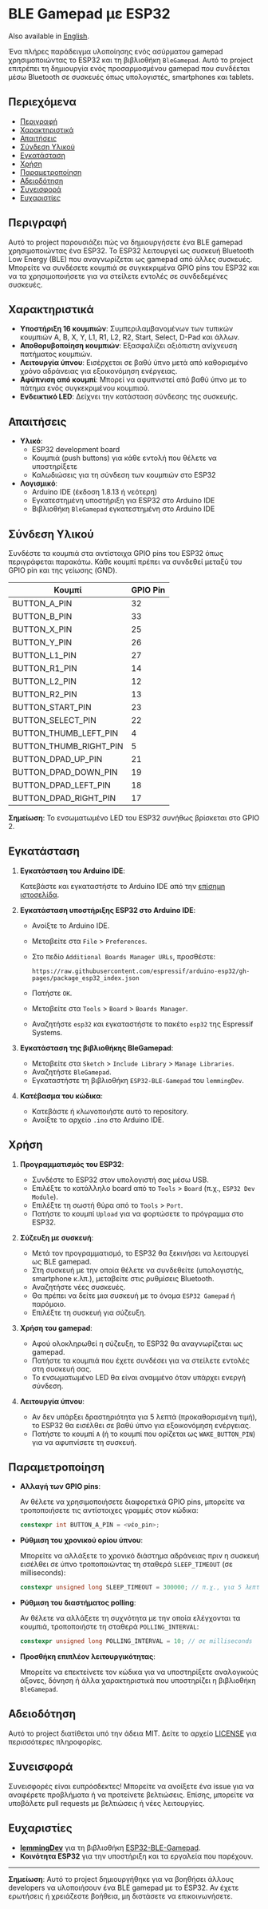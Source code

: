 # BLE Gamepad με ESP32

Also available in [English](README.md).

Ένα πλήρες παράδειγμα υλοποίησης ενός ασύρματου gamepad χρησιμοποιώντας το ESP32 και τη βιβλιοθήκη `BleGamepad`. Αυτό το project επιτρέπει τη δημιουργία ενός προσαρμοσμένου gamepad που συνδέεται μέσω Bluetooth σε συσκευές όπως υπολογιστές, smartphones και tablets.

## Περιεχόμενα

- [Περιγραφή](#περιγραφή)
- [Χαρακτηριστικά](#χαρακτηριστικά)
- [Απαιτήσεις](#απαιτήσεις)
- [Σύνδεση Υλικού](#σύνδεση-υλικού)
- [Εγκατάσταση](#εγκατάσταση)
- [Χρήση](#χρήση)
- [Παραμετροποίηση](#παραμετροποίηση)
- [Αδειοδότηση](#αδειοδότηση)
- [Συνεισφορά](#συνεισφορά)
- [Ευχαριστίες](#ευχαριστίες)

## Περιγραφή

Αυτό το project παρουσιάζει πώς να δημιουργήσετε ένα BLE gamepad χρησιμοποιώντας ένα ESP32. Το ESP32 λειτουργεί ως συσκευή Bluetooth Low Energy (BLE) που αναγνωρίζεται ως gamepad από άλλες συσκευές. Μπορείτε να συνδέσετε κουμπιά σε συγκεκριμένα GPIO pins του ESP32 και να τα χρησιμοποιήσετε για να στείλετε εντολές σε συνδεδεμένες συσκευές.

## Χαρακτηριστικά

- **Υποστήριξη 16 κουμπιών**: Συμπεριλαμβανομένων των τυπικών κουμπιών A, B, X, Y, L1, R1, L2, R2, Start, Select, D-Pad και άλλων.
- **Αποθορυβοποίηση κουμπιών**: Εξασφαλίζει αξιόπιστη ανίχνευση πατήματος κουμπιών.
- **Λειτουργία ύπνου**: Εισέρχεται σε βαθύ ύπνο μετά από καθορισμένο χρόνο αδράνειας για εξοικονόμηση ενέργειας.
- **Αφύπνιση από κουμπί**: Μπορεί να αφυπνιστεί από βαθύ ύπνο με το πάτημα ενός συγκεκριμένου κουμπιού.
- **Ενδεικτικό LED**: Δείχνει την κατάσταση σύνδεσης της συσκευής.

## Απαιτήσεις

- **Υλικό**:
  - ESP32 development board
  - Κουμπιά (push buttons) για κάθε εντολή που θέλετε να υποστηρίξετε
  - Καλωδιώσεις για τη σύνδεση των κουμπιών στο ESP32
- **Λογισμικό**:
  - Arduino IDE (έκδοση 1.8.13 ή νεότερη)
  - Εγκατεστημένη υποστήριξη για ESP32 στο Arduino IDE
  - Βιβλιοθήκη `BleGamepad` εγκατεστημένη στο Arduino IDE

## Σύνδεση Υλικού

Συνδέστε τα κουμπιά στα αντίστοιχα GPIO pins του ESP32 όπως περιγράφεται παρακάτω. Κάθε κουμπί πρέπει να συνδεθεί μεταξύ του GPIO pin και της γείωσης (GND).

| Κουμπί                | GPIO Pin |
|-----------------------|----------|
| BUTTON_A_PIN          | 32       |
| BUTTON_B_PIN          | 33       |
| BUTTON_X_PIN          | 25       |
| BUTTON_Y_PIN          | 26       |
| BUTTON_L1_PIN         | 27       |
| BUTTON_R1_PIN         | 14       |
| BUTTON_L2_PIN         | 12       |
| BUTTON_R2_PIN         | 13       |
| BUTTON_START_PIN      | 23       |
| BUTTON_SELECT_PIN     | 22       |
| BUTTON_THUMB_LEFT_PIN | 4        |
| BUTTON_THUMB_RIGHT_PIN| 5        |
| BUTTON_DPAD_UP_PIN    | 21       |
| BUTTON_DPAD_DOWN_PIN  | 19       |
| BUTTON_DPAD_LEFT_PIN  | 18       |
| BUTTON_DPAD_RIGHT_PIN | 17       |

**Σημείωση**: Το ενσωματωμένο LED του ESP32 συνήθως βρίσκεται στο GPIO 2.

## Εγκατάσταση

1. **Εγκατάσταση του Arduino IDE**:

   Κατεβάστε και εγκαταστήστε το Arduino IDE από την [επίσημη ιστοσελίδα](https://www.arduino.cc/en/software).

2. **Εγκατάσταση υποστήριξης ESP32 στο Arduino IDE**:

   - Ανοίξτε το Arduino IDE.
   - Μεταβείτε στα `File` > `Preferences`.
   - Στο πεδίο `Additional Boards Manager URLs`, προσθέστε:

     ```
     https://raw.githubusercontent.com/espressif/arduino-esp32/gh-pages/package_esp32_index.json
     ```

   - Πατήστε `OK`.
   - Μεταβείτε στα `Tools` > `Board` > `Boards Manager`.
   - Αναζητήστε `esp32` και εγκαταστήστε το πακέτο `esp32` της Espressif Systems.

3. **Εγκατάσταση της βιβλιοθήκης BleGamepad**:

   - Μεταβείτε στα `Sketch` > `Include Library` > `Manage Libraries`.
   - Αναζητήστε `BleGamepad`.
   - Εγκαταστήστε τη βιβλιοθήκη `ESP32-BLE-Gamepad` του `lemmingDev`.

4. **Κατέβασμα του κώδικα**:

   - Κατεβάστε ή κλωνοποιήστε αυτό το repository.
   - Ανοίξτε το αρχείο `.ino` στο Arduino IDE.

## Χρήση

1. **Προγραμματισμός του ESP32**:

   - Συνδέστε το ESP32 στον υπολογιστή σας μέσω USB.
   - Επιλέξτε το κατάλληλο board από το `Tools` > `Board` (π.χ., `ESP32 Dev Module`).
   - Επιλέξτε τη σωστή θύρα από το `Tools` > `Port`.
   - Πατήστε το κουμπί `Upload` για να φορτώσετε το πρόγραμμα στο ESP32.

2. **Σύζευξη με συσκευή**:

   - Μετά τον προγραμματισμό, το ESP32 θα ξεκινήσει να λειτουργεί ως BLE gamepad.
   - Στη συσκευή με την οποία θέλετε να συνδεθείτε (υπολογιστής, smartphone κ.λπ.), μεταβείτε στις ρυθμίσεις Bluetooth.
   - Αναζητήστε νέες συσκευές.
   - Θα πρέπει να δείτε μια συσκευή με το όνομα `ESP32 Gamepad` ή παρόμοιο.
   - Επιλέξτε τη συσκευή για σύζευξη.

3. **Χρήση του gamepad**:

   - Αφού ολοκληρωθεί η σύζευξη, το ESP32 θα αναγνωρίζεται ως gamepad.
   - Πατήστε τα κουμπιά που έχετε συνδέσει για να στείλετε εντολές στη συσκευή σας.
   - Το ενσωματωμένο LED θα είναι αναμμένο όταν υπάρχει ενεργή σύνδεση.

4. **Λειτουργία ύπνου**:

   - Αν δεν υπάρξει δραστηριότητα για 5 λεπτά (προκαθορισμένη τιμή), το ESP32 θα εισέλθει σε βαθύ ύπνο για εξοικονόμηση ενέργειας.
   - Πατήστε το κουμπί `A` (ή το κουμπί που ορίζεται ως `WAKE_BUTTON_PIN`) για να αφυπνίσετε τη συσκευή.

## Παραμετροποίηση

- **Αλλαγή των GPIO pins**:

  Αν θέλετε να χρησιμοποιήσετε διαφορετικά GPIO pins, μπορείτε να τροποποιήσετε τις αντίστοιχες γραμμές στον κώδικα:

  ```cpp
  constexpr int BUTTON_A_PIN = <νέο_pin>;
  ```

- **Ρύθμιση του χρονικού ορίου ύπνου**:

  Μπορείτε να αλλάξετε το χρονικό διάστημα αδράνειας πριν η συσκευή εισέλθει σε ύπνο τροποποιώντας τη σταθερά `SLEEP_TIMEOUT` (σε milliseconds):

  ```cpp
  constexpr unsigned long SLEEP_TIMEOUT = 300000; // π.χ., για 5 λεπτά
  ```

- **Ρύθμιση του διαστήματος polling**:

  Αν θέλετε να αλλάξετε τη συχνότητα με την οποία ελέγχονται τα κουμπιά, τροποποιήστε τη σταθερά `POLLING_INTERVAL`:

  ```cpp
  constexpr unsigned long POLLING_INTERVAL = 10; // σε milliseconds
  ```

- **Προσθήκη επιπλέον λειτουργικότητας**:

  Μπορείτε να επεκτείνετε τον κώδικα για να υποστηρίξετε αναλογικούς άξονες, δόνηση ή άλλα χαρακτηριστικά που υποστηρίζει η βιβλιοθήκη `BleGamepad`.

## Αδειοδότηση

Αυτό το project διατίθεται υπό την άδεια MIT. Δείτε το αρχείο [LICENSE](LICENSE) για περισσότερες πληροφορίες.

## Συνεισφορά

Συνεισφορές είναι ευπρόσδεκτες! Μπορείτε να ανοίξετε ένα issue για να αναφέρετε προβλήματα ή να προτείνετε βελτιώσεις. Επίσης, μπορείτε να υποβάλετε pull requests με βελτιώσεις ή νέες λειτουργίες.

## Ευχαριστίες

- **[lemmingDev](https://github.com/lemmingDev)** για τη βιβλιοθήκη [ESP32-BLE-Gamepad](https://github.com/lemmingDev/ESP32-BLE-Gamepad).
- **Κοινότητα ESP32** για την υποστήριξη και τα εργαλεία που παρέχουν.

---

**Σημείωση**: Αυτό το project δημιουργήθηκε για να βοηθήσει άλλους developers να υλοποιήσουν ένα BLE gamepad με το ESP32. Αν έχετε ερωτήσεις ή χρειάζεστε βοήθεια, μη διστάσετε να επικοινωνήσετε. 
